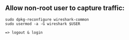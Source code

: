 ## Allow non-root user to capture traffic:
```
sudo dpkg-reconfigure wireshark-common  
sudo usermod -a -G wireshark $USER  

=> logout & login
```

